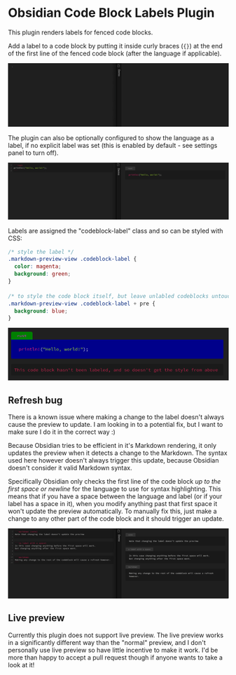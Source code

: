 # Obsidian Code Block Labels Plugin

This plugin renders labels for fenced code blocks.

Add a label to a code block by putting it inside curly braces (`{}`) at the end of the first line of the fenced code block (after the language if applicable).

![Demo of named codeblock](docs/demo.gif)

The plugin can also be optionally configured to show the language as a label, if no explicit label was set (this is enabled by default - see settings panel to turn off).

![Screenshot of language used as label](docs/language-label.png)

Labels are assigned the "codeblock-label" class and so can be styled with CSS:

```css
/* style the label */
.markdown-preview-view .codeblock-label {
  color: magenta;
  background: green;
}

/* to style the code block itself, but leave unlabled codeblocks untouched, select the pre tag that comes directly after the label */
.markdown-preview-view .codeblock-label + pre {
  background: blue;
}
```

![Screenshot of labeled codeblock with custom css](docs/custom-css.png)

## Refresh bug

There is a known issue where making a change to the label doesn't always cause the preview to update.
I am looking in to a potential fix, but I want to make sure I do it in the correct way :)

Because Obsidian tries to be efficient in it's Markdown rendering, it only updates the preview when it detects a change to the Markdown.
The syntax used here however doesn't always trigger this update, because Obsidian doesn't consider it valid Markdown syntax.

Specifically Obsidian only checks the first line of the code block *up to the first space or newline* for the language to use for syntax highlighting.
This means that if you have a space between the language and label (or if your label has a space in it), when you modify anything past that first
space it won't update the preview automatically.
To manually fix this, just make a change to any other part of the code block and it should trigger an update.

![Animation showing the bug in action](docs/refresh-bug.gif)

## Live preview

Currently this plugin does not support live preview.
The live preview works in a significantly different way than the "normal" preview, and I don't personally use live preview so have little incentive to make it work.
I'd be more than happy to accept a pull request though if anyone wants to take a look at it!